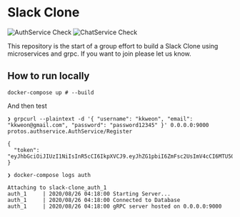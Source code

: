 # Slack Clone
![AuthService Check](https://github.com/golang-friends/slack-clone/workflows/AuthService%20Check/badge.svg)
![ChatService Check](https://github.com/golang-friends/slack-clone/workflows/ChatService%20Check/badge.svg)

This repository is the start of a group effort to build a Slack Clone using microservices and grpc. If you want to join please let us know.


## How to run locally

```shell
docker-compose up # --build
```

And then test

```text
❯ grpcurl --plaintext -d '{ "username": "kkweon", "email": "kkweon@gmail.com", "password": "password12345" }' 0.0.0.0:9000 protos.authservice.AuthService/Register

{
  "token": "eyJhbGciOiJIUzI1NiIsInR5cCI6IkpXVCJ9.eyJhZG1pbiI6ZmFsc2UsImV4cCI6MTU5ODYwMTExMiwidXNlciI6Imtrd2VvbiJ9.T12xX4oVpmLmctiltaXaS44RPH53t91stABOIAnZjgE"
}
```

```text
❯ docker-compose logs auth

Attaching to slack-clone_auth_1
auth_1     | 2020/08/26 04:18:00 Starting Server...
auth_1     | 2020/08/26 04:18:00 Connected to Database
auth_1     | 2020/08/26 04:18:00 gRPC server hosted on 0.0.0.0:9000
```
